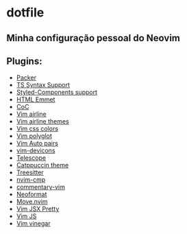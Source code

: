 # dotfile

## Minha configuração pessoal do Neovim

## Plugins:

<ul>
  <li><a href="https://github.com/wbthomason/packer.nvim">Packer</a></li>
  <li><a href="https://github.com/HerringtonDarkholme/yats.vim">TS Syntax Support</a></li>
  <li><a href="https://github.com/styled-components/vim-styled-components">Styled-Components support</a></li>
  <li><a href="https://github.com/mattn/emmet-vim">HTML Emmet</a></li>
  <li><a href="https://github.com/neoclide/coc.nvim">CoC</a></li>
  <li><a href="https://github.com/vim-airline/vim-airline">Vim airline</a></li>
  <li><a href="https://github.com/vim-airline/vim-airline-themes">Vim airline themes</a></li>
  <li><a href="https://github.com/ap/vim-css-color">Vim css colors</a></li>
  <li><a href="https://github.com/sheerun/vim-polyglot">Vim polyglot</a></li>
  <li><a href="https://github.com/jiangmiao/auto-pairs">Vim Auto pairs</a></li>
  <li><a href="https://github.com/ryanoasis/vim-devicons">vim-devicons</a></li>
  <li><a href="https://github.com/nvim-telescope/telescope.nvim">Telescope</a></li>
  <li><a href="https://github.com/catppuccin/nvim">Catppuccin theme</a></li>
  <li><a href="https://github.com/nvim-treesitter/nvim-treesitter">Treesitter</a></li>
  <li><a href="https://github.com/hrsh7th/nvim-cmp">nvim-cmp</a></li>
  <li><a href="https://github.com/tpope/vim-commentary">commentary-vim</a></li>
  <li><a href="https://github.com/sbdchd/neoformat">Neoformat</a></li>
  <li><a href="https://github.com/fedepujol/move.nvim">Move.nvim</a></li>
  <li><a href="https://github.com/maxmellon/vim-jsx-pretty">Vim JSX Pretty</a></li>
  <li><a href="https://github.com/yuezk/vim-js">Vim JS</a></li>
  <li><a href="https://github.com/tpope/vim-vinegar">Vim vinegar</a></li>
</ul>

